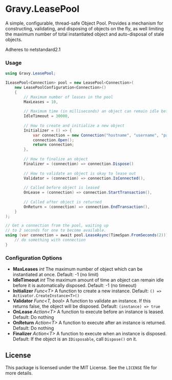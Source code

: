 ﻿# Gravy.LeasePool

A simple, configurable, thread-safe Object Pool. Provides a mechanism for constructing, validating, and disposing of objects on the fly, as well limiting the maximum number of total instantiated object and auto-disposal of stale objects.

Adheres to netstandard2.1

### Usage

```c#
using Gravy.LeasePool;

ILeasePool<Connection> pool = new LeasePool<Connection>(
    new LeasePoolConfiguration<Connection>()
    {
        // Maximum number of leases in the pool
        MaxLeases = 10, 
        
        // Maximum time (in milliseconds) an object can remain idle before it is disposed
        IdleTimeout = 30000, 
        
        // How to create and initialize a new object
        Initializer = () => { 
            var connection = new Connection("hostname", "username", "password");
            connection.Open();
            return connection;
        },
        
        // How to finalize an object
        Finalizer = (connection) => connection.Dispose()
        
        // How to validate an object is okay to lease out
        Validator = (connection) => connection.IsConnected(),
        
        // Called before object is leased
        OnLease = (connection) => connection.StartTransaction(),
        
        // Called after object is returned
        OnReturn = (connection) => connection.EndTransaction(),
    }
);

// Get a connection from the pool, waiting up 
// to 2 seconds for one to become available.
using (var connection = await pool.LeaseAsync(TimeSpan.FromSeconds(2))) {
    // do something with connection
}
```

### Configuration Options

- **MaxLeases** *int* The maximum number of object which can be instantiated at once. Default: -1 (no limit) 
- **IdleTimeout** *int* The maximum amount of time an object can remain idle before it is automatically disposed. Default: -1 (no timeout)
- **Initializer** *Func&lt;T&gt;* A function to create a new instance. Default: `() => Activator.CreateInstance<T>()`
- **Validator** *Func&lt;T, bool&gt;* A function to validate an instance. If this returns false, the object will be disposed. Default: `(instance) => true`
- **OnLease** *Action&lt;T&gt;* A function to execute before an instance is leased. Default: Do nothing
- **OnReturn** *Action&lt;T&gt;* A function to execute after an instance is returned. Default: Do nothing
- **Finalizer** *Action&lt;T&gt;* A function to execute when an instance is disposed. Default: If the object is an `IDisposable`, call `Dispose()` on it.

## License

This package is licensed under the MIT License. See the `LICENSE` file for more details.